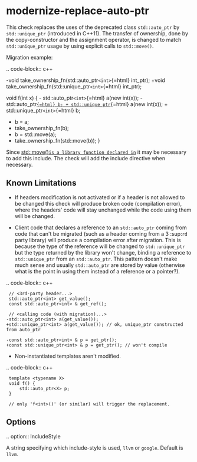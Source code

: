 modernize-replace-auto-ptr
==========================

This check replaces the uses of the deprecated class `std::auto_ptr` by
`std::unique_ptr` (introduced in C++11). The transfer of ownership, done
by the copy-constructor and the assignment operator, is changed to match
`std::unique_ptr` usage by using explicit calls to `std::move()`.

Migration example:

.. code-block:: c++

-void take\_ownership\_fn(std::auto\_ptr`<int>`{=html} int\_ptr); +void
take\_ownership\_fn(std::unique\_ptr`<int>`{=html} int\_ptr);

void f(int x) { - std::auto\_ptr`<int>`{=html} a(new int(x)); -
std::auto\_ptr[<int>`{=html} b; + std::unique_ptr`](https://clang.llvm.org/extra/clang-tidy/checks/int){=html} a(new
int(x)); + std::unique\_ptr`<int>`{=html} b;

-   b = a;
-   take\_ownership\_fn(b);
-   b = std::move(a);
-   take\_ownership\_fn(std::move(b)); }

Since [std::move()` is a library function declared in `](https://clang.llvm.org/extra/clang-tidy/checks/utility) it may
be necessary to add this include. The check will add the include
directive when necessary.

Known Limitations
-----------------

-   If headers modification is not activated or if a header is not
    allowed to be changed this check will produce broken code
    (compilation error), where the headers' code will stay unchanged
    while the code using them will be changed.

-   Client code that declares a reference to an `std::auto_ptr` coming
    from code that can't be migrated (such as a header coming from a
    3 :sup:`rd` party library) will produce a compilation error after
    migration. This is because the type of the reference will be changed
    to `std::unique_ptr` but the type returned by the library won't
    change, binding a reference to `std::unique_ptr` from an
    `std::auto_ptr`. This pattern doesn't make much sense and usually
    `std::auto_ptr` are stored by value (otherwise what is the point in
    using them instead of a reference or a pointer?).

.. code-block:: c++

     // <3rd-party header...>
     std::auto_ptr<int> get_value();
     const std::auto_ptr<int> & get_ref();

     // <calling code (with migration)...>
    -std::auto_ptr<int> a(get_value());
    +std::unique_ptr<int> a(get_value()); // ok, unique_ptr constructed from auto_ptr

    -const std::auto_ptr<int> & p = get_ptr();
    +const std::unique_ptr<int> & p = get_ptr(); // won't compile

-   Non-instantiated templates aren't modified.

.. code-block:: c++

     template <typename X>
     void f() {
         std::auto_ptr<X> p;
     }

     // only 'f<int>()' (or similar) will trigger the replacement.

Options
-------

.. option:: IncludeStyle

A string specifying which include-style is used, `llvm` or `google`.
Default is `llvm`.
